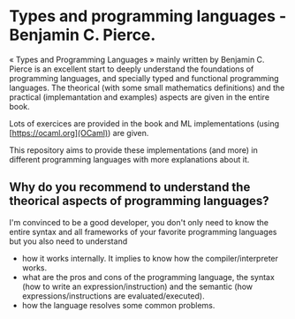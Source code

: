 # Types and programming languages - Benjamin C. Pierce.

« Types and Programming Languages » mainly written by Benjamin C. Pierce is an
excellent start to deeply understand the foundations of programming languages,
and specially typed and functional programming languages. The theorical (with
some small mathematics definitions) and the practical (implemantation and
examples) aspects are given in the entire book.

Lots of exercices are provided in the book and ML implementations
(using [https://ocaml.org](OCaml)) are given.

This repository aims to provide these implementations (and more) in different programming languages with more explanations about it.

## Why do you recommend to understand the theorical aspects of programming languages?

I'm convinced to be a good developer, you don't only need to know the entire
syntax and all frameworks of your favorite programming languages but you also
need to understand
* how it works internally. It implies to know how the compiler/interpreter works.
* what are the pros and cons of the programming language, the syntax (how to
  write an expression/instruction) and the semantic (how
  expressions/instructions are evaluated/executed).
* how the language resolves some common problems.
